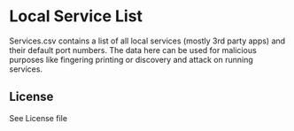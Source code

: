 # Local Service List

Services.csv contains a list of all local services (mostly 3rd party apps) and
their default port numbers. The data here can be used for malicious purposes 
like fingering printing or discovery and attack on running services.

## License

See License file